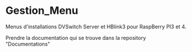 # Gestion_Menu
Menus d'installations DVSwitch Server et HBlink3 pour RaspBerry PI3 et 4.

Prendre la documentation qui se trouve dans la repository "Documentations"
